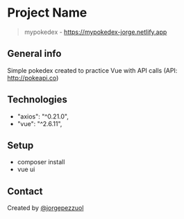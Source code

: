# Project Name
> mypokedex - https://mypokedex-jorge.netlify.app

## General info
Simple pokedex created to practice Vue with API calls (API: http://pokeapi.co)

## Technologies
* "axios": "^0.21.0",
* "vue": "^2.6.11",

## Setup
* composer install
* vue ui

## Contact
Created by [@jorgepezzuol](https://www.linkedin.com/in/jorge-pezzuol/)
